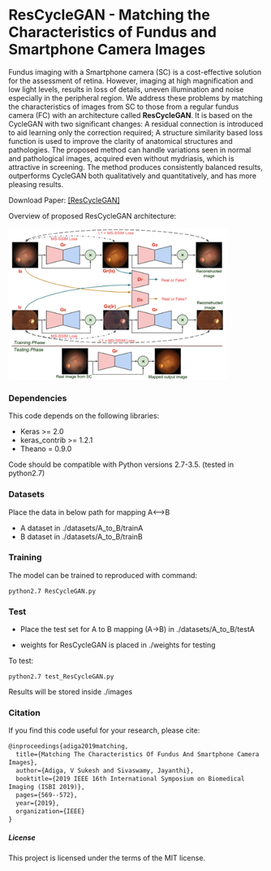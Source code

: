 # ResCycleGAN - Matching the Characteristics of Fundus and Smartphone Camera Images

Fundus imaging with a Smartphone camera (SC) is a cost-effective solution for the assessment of retina. However, imaging at high magnification and low light levels, results in loss of details, uneven illumination and noise especially in the peripheral region. We address these problems by matching the characteristics of images from SC to those from a regular fundus camera (FC) with an architecture called **ResCycleGAN**. It is based on the CycleGAN with two significant changes: A residual connection is introduced to aid learning only the correction required; A structure similarity based loss function is used to improve the clarity of anatomical structures and pathologies. The proposed method can handle variations seen in normal and pathological images, acquired even without mydriasis, which is attractive in screening. The method produces consistently balanced results, outperforms CycleGAN both qualitatively and quantitatively, and has more pleasing results.

Download Paper: [[ResCycleGAN]](https://web2py.iiit.ac.in/research_centres/publications/download/inproceedings.pdf.b1aa1149db0fc5d4.53756b6573685f4953424931395f303330352e706466.pdf)

Overview of proposed ResCycleGAN architecture:

<img src = 'Figures/rescyclegan.png' height = '300px'>

### Dependencies
This code depends on the following libraries:
- Keras >= 2.0
- keras_contrib >= 1.2.1
- Theano = 0.9.0

Code should be compatible with Python versions 2.7-3.5. (tested in python2.7)

### Datasets
Place the data in below path for mapping A<-->B 
- A dataset in ./datasets/A_to_B/trainA
- B dataset in ./datasets/A_to_B/trainB

### Training 
The model can be trained to reproduced with command:

```
python2.7 ResCycleGAN.py
```

### Test
- Place the test set for A to B mapping (A->B) in ./datasets/A_to_B/testA

- weights for ResCycleGAN is placed in ./weights for testing

To test:
```
python2.7 test_ResCycleGAN.py
```

Results will be stored inside ./images

### Citation
If you find this code useful for your research, please cite:

```
@inproceedings{adiga2019matching,
  title={Matching The Characteristics Of Fundus And Smartphone Camera Images},
  author={Adiga, V Sukesh and Sivaswamy, Jayanthi},
  booktitle={2019 IEEE 16th International Symposium on Biomedical Imaging (ISBI 2019)},
  pages={569--572},
  year={2019},
  organization={IEEE}
}
```

##### License
This project is licensed under the terms of the MIT license.

